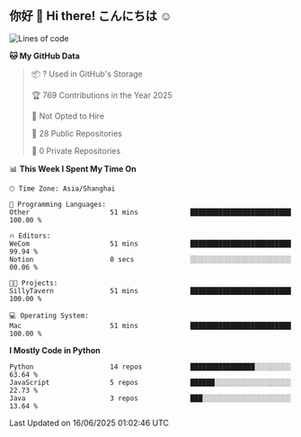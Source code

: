 ## 你好 👋 Hi there! こんにちは ☺️

<!--START_SECTION:waka-->
![Lines of code](https://img.shields.io/badge/From%20Hello%20World%20I%27ve%20Written-21.9%20thousand%20lines%20of%20code-blue)

**🐱 My GitHub Data** 

> 📦 ? Used in GitHub's Storage 
 > 
> 🏆 769 Contributions in the Year 2025
 > 
> 🚫 Not Opted to Hire
 > 
> 📜 28 Public Repositories 
 > 
> 🔑 0 Private Repositories 
 > 
📊 **This Week I Spent My Time On** 

```text
🕑︎ Time Zone: Asia/Shanghai

💬 Programming Languages: 
Other                    51 mins             █████████████████████████   100.00 % 

🔥 Editors: 
WeCom                    51 mins             █████████████████████████   99.94 % 
Notion                   0 secs              ░░░░░░░░░░░░░░░░░░░░░░░░░   00.06 % 

🐱‍💻 Projects: 
SillyTavern              51 mins             █████████████████████████   100.00 % 

💻 Operating System: 
Mac                      51 mins             █████████████████████████   100.00 % 
```

**I Mostly Code in Python** 

```text
Python                   14 repos            ████████████████░░░░░░░░░   63.64 % 
JavaScript               5 repos             ██████░░░░░░░░░░░░░░░░░░░   22.73 % 
Java                     3 repos             ███░░░░░░░░░░░░░░░░░░░░░░   13.64 % 
```




 Last Updated on 16/06/2025 01:02:46 UTC
<!--END_SECTION:waka-->